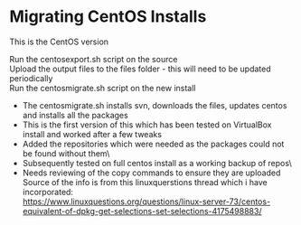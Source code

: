 # Migrating CentOS Installs
This is the CentOS version

Run the centosexport.sh script on the source\
Upload the output files to the files folder - this will need to be updated periodically\
Run the centosmigrate.sh script on the new install
- The centosmigrate.sh installs svn, downloads the files, updates centos and installs all the packages
- This is the first version of this which has been tested on VirtualBox install and worked after a few tweaks
- Added the repositories which were needed as the packages could not be found without them\
- Subsequently tested on full centos install as a working backup of repos\
- Needs reviewing of the copy commands to ensure they are uploaded\
Source of the info is from this linuxquerstions thread which i have incorporated:\
https://www.linuxquestions.org/questions/linux-server-73/centos-equivalent-of-dpkg-get-selections-set-selections-4175498883/
